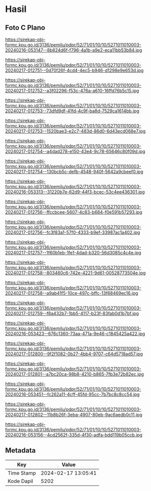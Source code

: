 # Hasil

## Foto C Plano

https://sirekap-obj-formc.kpu.go.id/3136/pemilu/pdpr/52/71/01/10/10/5271011010003-20240216-053147--8b824d6f-f796-4a1b-a9e2-eca11bb53b84.jpg

https://sirekap-obj-formc.kpu.go.id/3136/pemilu/pdpr/52/71/01/10/10/5271011010003-20240217-012751--0d70f26f-4cd4-4ec5-b946-d1298e9e653d.jpg

https://sirekap-obj-formc.kpu.go.id/3136/pemilu/pdpr/52/71/01/10/10/5271011010003-20240217-012752--a3f02296-f53c-476a-a610-16ffd76b5c15.jpg

https://sirekap-obj-formc.kpu.go.id/3136/pemilu/pdpr/52/71/01/10/10/5271011010003-20240217-012753--73dfd9df-41fd-4c9f-ba8d-7529ca1614bb.jpg

https://sirekap-obj-formc.kpu.go.id/3136/pemilu/pdpr/52/71/01/10/10/5271011010003-20240217-012753--1520bae3-e2c7-483d-86d0-6d43ecd068e7.jpg

https://sirekap-obj-formc.kpu.go.id/3136/pemilu/pdpr/52/71/01/10/10/5271011010003-20240217-012754--a4dad278-e150-43e4-9c78-65646c80f09d.jpg

https://sirekap-obj-formc.kpu.go.id/3136/pemilu/pdpr/52/71/01/10/10/5271011010003-20240217-012754--130bcb5c-defb-4548-940f-5642a9cbeef0.jpg

https://sirekap-obj-formc.kpu.go.id/3136/pemilu/pdpr/52/71/01/10/10/5271011010003-20240216-053313--31220b7e-62d9-44f3-bcec-53c4ee436301.jpg

https://sirekap-obj-formc.kpu.go.id/3136/pemilu/pdpr/52/71/01/10/10/5271011010003-20240217-012756--ffccbcee-5607-4c83-b684-f0e591b57293.jpg

https://sirekap-obj-formc.kpu.go.id/3136/pemilu/pdpr/52/71/01/10/10/5271011010003-20240217-012756--fc3f83a1-57f0-4333-b9ef-33987ac1a402.jpg

https://sirekap-obj-formc.kpu.go.id/3136/pemilu/pdpr/52/71/01/10/10/5271011010003-20240217-012757--1f60b1eb-1fe1-4dad-b320-56d3085c4c4e.jpg

https://sirekap-obj-formc.kpu.go.id/3136/pemilu/pdpr/52/71/01/10/10/5271011010003-20240217-012758--803460c6-742e-4221-9d61-00528773504e.jpg

https://sirekap-obj-formc.kpu.go.id/3136/pemilu/pdpr/52/71/01/10/10/5271011010003-20240217-012758--a9ab41f5-10ce-497c-bffc-13f68469ec16.jpg

https://sirekap-obj-formc.kpu.go.id/3136/pemilu/pdpr/52/71/01/10/10/5271011010003-20240217-012759--f8a432b7-1bb5-4117-b23f-83fab0d1b7bf.jpg

https://sirekap-obj-formc.kpu.go.id/3136/pemilu/pdpr/52/71/01/10/10/5271011010003-20240216-053423--676c1360-73aa-471a-9e46-c1845425a422.jpg

https://sirekap-obj-formc.kpu.go.id/3136/pemilu/pdpr/52/71/01/10/10/5271011010003-20240217-012800--9f2f1082-0b27-4bb4-9707-c64d5718ad57.jpg

https://sirekap-obj-formc.kpu.go.id/3136/pemilu/pdpr/52/71/01/10/10/5271011010003-20240217-012801--a7bc20ca-98b8-4210-b865-7fb3e72b82ec.jpg

https://sirekap-obj-formc.kpu.go.id/3136/pemilu/pdpr/52/71/01/10/10/5271011010003-20240216-053451--fc262a11-4cff-45fd-95cc-7b7bc8c8cc54.jpg

https://sirekap-obj-formc.kpu.go.id/3136/pemilu/pdpr/52/71/01/10/10/5271011010003-20240217-012802--11b8b26f-3eba-4907-80eb-9ac6aedb0c11.jpg

https://sirekap-obj-formc.kpu.go.id/3136/pemilu/pdpr/52/71/01/10/10/5271011010003-20240216-053156--4cd2562f-335d-4f30-adfa-bdd119b05ccb.jpg


## Metadata

| Key        | Value               |
| ---------- | ------------------- |
| Time Stamp | 2024-02-17 13:05:41 |
| Kode Dapil | 5202                |



